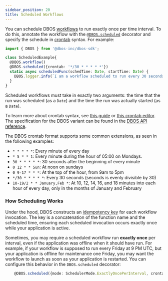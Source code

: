 ```yaml
---
sidebar_position: 20
title: Scheduled Workflows
---
```


You can schedule DBOS [workflows](./workflow-tutorial.md) to run exactly once per time interval.
To do this, annotate the workflow with the [`@DBOS.scheduled`](../../reference/transactapi/dbos-class#scheduled-workflows) decorator and specify the schedule in [crontab](https://en.wikipedia.org/wiki/Cron) syntax.  For example:

```typescript
import { DBOS } from '@dbos-inc/dbos-sdk';

class ScheduledExample{
  @DBOS.workflow()
  @DBOS.scheduled({crontab: '*/30 * * * * *'})
  static async scheduledFunc(schedTime: Date, startTime: Date) {
    DBOS.logger.info(`I am a workflow scheduled to run every 30 seconds`);
  }
}
```

Scheduled workflows must take in exactly two arguments: the time that the run was scheduled (as a `Date`) and the time the run was actually started (as a `Date`).

To learn more about crontab syntax, see [this guide](https://docs.gitlab.com/ee/topics/cron/) or [this crontab editor](https://crontab.guru/).
The specification for the DBOS variant can be found in the [DBOS API reference](../../reference/transactapi/dbos-class#crontab-specification).

The DBOS crontab format supports some common extensions, as seen in the following examples:
- `* * * * *`: Every minute of every day
- `* 5 * * 1`: Every minute during the hour of 05:00 on Mondays.
- `30 * * * * *`: 30 seconds after the beginning of every minute
- `0 12 * * Sun`: At noon on sundays
- `0 9-17 * * *`: At the top of the hour, from 9am to 5pm
- `*/30 * * * * *`: Every 30 seconds (seconds is evenly divisible by 30)
- `10-19/2 * * January,Feb *`: At 10, 12, 14, 16, and 18 minutes into each hour of every day, only in the months of January and February

### How Scheduling Works
Under the hood, DBOS constructs an [idempotency key](./idempotency-tutorial) for each workflow invocation.  The key is a concatenation of the function name and the scheduled time, ensuring each scheduled invocation occurs exactly once while your application is active.

Sometimes, you may require a scheduled workflow run **exactly once** per interval, even if the application was offline when it should have run.
For example, if your workflow is supposed to run every Friday at 9 PM UTC, but your application is offline for maintenance one Friday, you may want the workflow to launch as soon as your application is restarted.
You can configure this behavior in the `DBOS.scheduled` decorator:

```typescript
    @DBOS.scheduled({mode: SchedulerMode.ExactlyOncePerInterval, crontab: '...'})
```